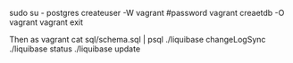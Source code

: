 
 sudo su - postgres
 createuser -W vagrant #password vagrant
 creaetdb -O vagrant vagrant
 exit

Then as vagrant
 cat sql/schema.sql | psql 
 ./liquibase changeLogSync
 ./liquibase status
 ./liquibase update
